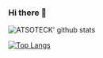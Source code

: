 ### Hi there 👋


![ATSOTECK' github stats](https://github-readme-stats.vercel.app/api?username=ATSOTECK&show_icons=true&count_private=true&bg_color=130,D73F59,A133D5&title_color=fff&icon_color=fff&text_color=fff&include_all_commits=true&hide_rank=true&theme_name=gruvbox)

[![Top Langs](https://github-readme-stats.vercel.app/api/top-langs/?username=ATSOTECK&hide=mako,python&layout=compact&card_width=445&bg_color=374355&title_color=fff&icon_color=fff&text_color=fff)](https://github.com/anuraghazra/github-readme-stats)

<!--
**ATSOTECK/ATSOTECK** is a ✨ _special_ ✨ repository because its `README.md` (this file) appears on your GitHub profile.

Here are some ideas to get you started:

- 🔭 I’m currently working on ...
- 🌱 I’m currently learning ...
- 👯 I’m looking to collaborate on ...
- 🤔 I’m looking for help with ...
- 💬 Ask me about ...
- 📫 How to reach me: ...
- 😄 Pronouns: ...
- ⚡ Fun fact: ...
-->
